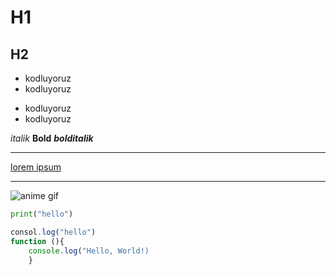 # H1

## H2
* kodluyoruz
* kodluyoruz

- kodluyoruz
- kodluyoruz

*italik* **Bold** ***bolditalik***

---

[lorem ipsum](html://google.com)

***

![anime gif](https://media.tenor.com/8fCoAFhaseUAAAAM/aesthetic-anime.gif)

```python
print("hello")
```

```javascript
consol.log("hello")
function (){
    console.log("Hello, World!)
    }
```
